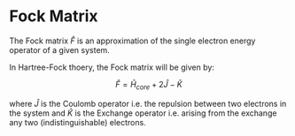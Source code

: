 # Fock Matrix

The Fock matrix $\hat{F}$ is an approximation of the single electron
energy operator of a given system.

In Hartree-Fock thoery, the Fock matrix will be given by:

$$
\hat{F} = \hat{H}_{core} + 2 \hat{J} - \hat{K}
$$

where $\hat{J}$ is the Coulomb operator i.e. the repulsion between two electrons in the system
and $\hat{K}$ is the Exchange operator i.e. arising from the exchange any two (indistinguishable) electrons.